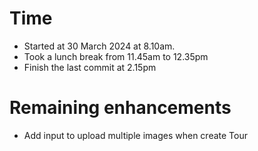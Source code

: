 # Time

- Started at 30 March 2024 at 8.10am.
- Took a lunch break from 11.45am to 12.35pm
- Finish the last commit at 2.15pm

# Remaining enhancements

- Add input to upload multiple images when create Tour
